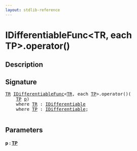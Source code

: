 ```yaml
---
layout: stdlib-reference
---
```


# IDifferentiableFunc\<TR, each TP\>\.operator\(\)

## Description





## Signature 

<pre>
<a href="index.md#typeparam-TR" class="code_type">TR</a> <a href="index.md" class="code_type">IDifferentiableFunc</a>&lt;<a href="index.md#typeparam-TR" class="code_type">TR</a>, <span class="code_keyword">each</span> <a href="index.md#typeparam-TP" class="code_type">TP</a>&gt;.operator()(
    <a href="index.md#typeparam-TP" class="code_type">TP</a> <a href="operatorx28x29.md#decl-p" class="code_param">p</a>)
    <span class='code_keyword'>where</span> <a href="index.md#typeparam-TR" class="code_type">TR</a> : <a href="../idifferentiable-01/index.md" class="code_type">IDifferentiable</a>
    <span class='code_keyword'>where</span> <a href="index.md#typeparam-TP" class="code_type">TP</a> : <a href="../idifferentiable-01/index.md" class="code_type">IDifferentiable</a>;

</pre>

## Parameters

####  <a id="decl-p"></a>p  : [TP](index.md#typeparam-TP)


<script>
// Fix .md links to .html when on ReadTheDocs
if (window.location.hostname.includes('readthedocs') || 
    window.location.hostname.includes('rtfd.io')) {
  document.addEventListener('DOMContentLoaded', function() {
    const links = document.querySelectorAll('a');
    links.forEach(link => {
      const href = link.getAttribute('href');
      if (href && href.includes('.md')) {
        // This regex will handle .md links with or without fragment identifiers or query parameters
        link.href = link.href.replace(/(.+)\.md(#[^?]*)?(\?.*)?$/, '$1.html$2$3');
      }
    });
  });
}
</script>
